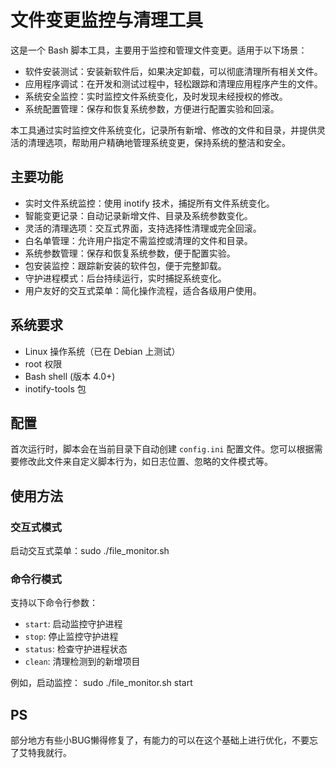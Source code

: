 # 文件变更监控与清理工具

这是一个 Bash 脚本工具，主要用于监控和管理文件变更。适用于以下场景：

- 软件安装测试：安装新软件后，如果决定卸载，可以彻底清理所有相关文件。
- 应用程序调试：在开发和测试过程中，轻松跟踪和清理应用程序产生的文件。
- 系统安全监控：实时监控文件系统变化，及时发现未经授权的修改。
- 系统配置管理：保存和恢复系统参数，方便进行配置实验和回滚。

本工具通过实时监控文件系统变化，记录所有新增、修改的文件和目录，并提供灵活的清理选项，帮助用户精确地管理系统变更，保持系统的整洁和安全。

## 主要功能

- 实时文件系统监控：使用 inotify 技术，捕捉所有文件系统变化。
- 智能变更记录：自动记录新增文件、目录及系统参数变化。
- 灵活的清理选项：交互式界面，支持选择性清理或完全回滚。
- 白名单管理：允许用户指定不需监控或清理的文件和目录。
- 系统参数管理：保存和恢复系统参数，便于配置实验。
- 包安装监控：跟踪新安装的软件包，便于完整卸载。
- 守护进程模式：后台持续运行，实时捕捉系统变化。
- 用户友好的交互式菜单：简化操作流程，适合各级用户使用。

## 系统要求

- Linux 操作系统（已在 Debian 上测试）
- root 权限
- Bash shell (版本 4.0+)
- inotify-tools 包

## 配置

首次运行时，脚本会在当前目录下自动创建 `config.ini` 配置文件。您可以根据需要修改此文件来自定义脚本行为，如日志位置、忽略的文件模式等。

## 使用方法

### 交互式模式

启动交互式菜单：sudo ./file_monitor.sh

### 命令行模式

支持以下命令行参数：

- `start`: 启动监控守护进程
- `stop`: 停止监控守护进程
- `status`: 检查守护进程状态
- `clean`: 清理检测到的新增项目

例如，启动监控：
sudo ./file_monitor.sh start

## PS

部分地方有些小BUG懒得修复了，有能力的可以在这个基础上进行优化，不要忘了艾特我就行。
